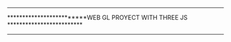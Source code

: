 

*******************************************************************************
*************************WEB GL PROYECT WITH THREE JS *************************
*******************************************************************************
